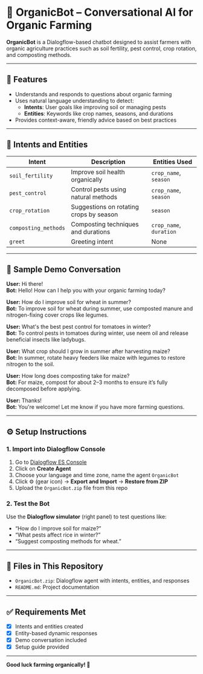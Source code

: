 
# 🌿 OrganicBot – Conversational AI for Organic Farming

**OrganicBot** is a Dialogflow-based chatbot designed to assist farmers with organic agriculture practices such as soil fertility, pest control, crop rotation, and composting methods.

---

## 🚀 Features

- Understands and responds to questions about organic farming
- Uses natural language understanding to detect:
  - **Intents**: User goals like improving soil or managing pests
  - **Entities**: Keywords like crop names, seasons, and durations
- Provides context-aware, friendly advice based on best practices

---

## 🧠 Intents and Entities

| Intent              | Description                                      | Entities Used               |
|---------------------|--------------------------------------------------|-----------------------------|
| `soil_fertility`    | Improve soil health organically                  | `crop_name`, `season`       |
| `pest_control`      | Control pests using natural methods              | `crop_name`, `season`       |
| `crop_rotation`     | Suggestions on rotating crops by season          | `season`                    |
| `composting_methods`| Composting techniques and durations              | `crop_name`, `duration`     |
| `greet`             | Greeting intent                                  | None                        |

---

## 🔁 Sample Demo Conversation

**User:** Hi there!  
**Bot:** Hello! How can I help you with your organic farming today?

**User:** How do I improve soil for wheat in summer?  
**Bot:** To improve soil for wheat during summer, use composted manure and nitrogen-fixing cover crops like legumes.

**User:** What's the best pest control for tomatoes in winter?  
**Bot:** To control pests in tomatoes during winter, use neem oil and release beneficial insects like ladybugs.

**User:** What crop should I grow in summer after harvesting maize?  
**Bot:** In summer, rotate heavy feeders like maize with legumes to restore nitrogen to the soil.

**User:** How long does composting take for maize?  
**Bot:** For maize, compost for about 2–3 months to ensure it’s fully decomposed before applying.

**User:** Thanks!  
**Bot:** You're welcome! Let me know if you have more farming questions.

---

## ⚙️ Setup Instructions

### 1. Import into Dialogflow Console

1. Go to [Dialogflow ES Console](https://dialogflow.cloud.google.com)
2. Click on **Create Agent**
3. Choose your language and time zone, name the agent `OrganicBot`
4. Click ⚙️ (gear icon) → **Export and Import** → **Restore from ZIP**
5. Upload the `OrganicBot.zip` file from this repo

### 2. Test the Bot

Use the **Dialogflow simulator** (right panel) to test questions like:
- “How do I improve soil for maize?”
- “What pests affect rice in winter?”
- “Suggest composting methods for wheat.”

---

## 📁 Files in This Repository

- `OrganicBot.zip`: Dialogflow agent with intents, entities, and responses
- `README.md`: Project documentation

---

## ✅ Requirements Met

- [x] Intents and entities created
- [x] Entity-based dynamic responses
- [x] Demo conversation included
- [x] Setup guide provided

---

**Good luck farming organically! 🌱**
